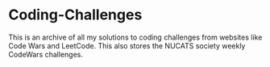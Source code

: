 # Coding-Challenges

This is an archive of all my solutions to coding challenges from websites like Code Wars and LeetCode. This also stores the NUCATS society weekly CodeWars challenges.
